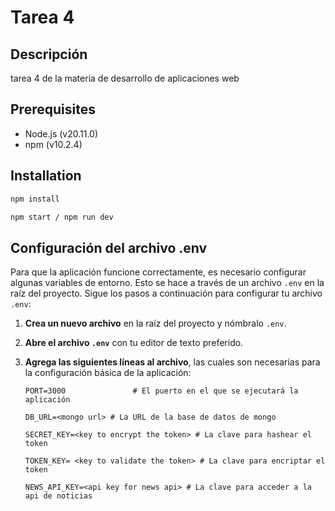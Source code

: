 # Tarea 4

## Descripción

tarea 4 de la materia de desarrollo de aplicaciones web

## Prerequisites

-   Node.js (v20.11.0)
-   npm (v10.2.4)

## Installation

```sh
npm install

npm start / npm run dev
```

## Configuración del archivo .env

Para que la aplicación funcione correctamente, es necesario configurar algunas variables de entorno. Esto se hace a través de un archivo `.env` en la raíz del proyecto. Sigue los pasos a continuación para configurar tu archivo `.env`:

1. **Crea un nuevo archivo** en la raíz del proyecto y nómbralo `.env`.

2. **Abre el archivo `.env`** con tu editor de texto preferido.

3. **Agrega las siguientes líneas al archivo**, las cuales son necesarias para la configuración básica de la aplicación:

    ```plaintext
    PORT=3000               # El puerto en el que se ejecutará la aplicación

    DB_URL=<mongo url> # La URL de la base de datos de mongo

    SECRET_KEY=<key to encrypt the token> # La clave para hashear el token

    TOKEN_KEY= <key to validate the token> # La clave para encriptar el token

    NEWS_API_KEY=<api key for news api> # La clave para acceder a la api de noticias
    ```
